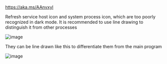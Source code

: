https://aka.ms/AAnvxyl

Refresh service host icon and system process icon, which are too poorly recognized in dark mode. It is recommended to use line drawing to distinguish it from other processes

![image](https://github.com/MicaUI/Windows-Feedback/assets/6630660/1d6d5521-52fd-409a-8746-8a7eff88a5ed)


They can be line drawn like this to differentiate them from the main program

![image](https://github.com/MicaUI/Windows-Feedback/assets/6630660/d9de41f5-09d1-4ab6-b7e0-67acb7eedc55)
